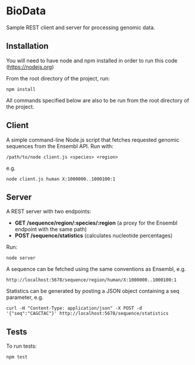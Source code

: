 # BioData
Sample REST client and server for processing genomic data.

## Installation
You will need to have node and npm installed in order to run this code (https://nodejs.org)

From the root directory of the project, run:
```
npm install
```

All commands specified below are also to be run from the root directory of the project.

## Client
A simple command-line Node.js script that fetches requested genomic sequences from the Ensembl API. Run with:
```
/path/to/node client.js <species> <region>
```

e.g.
```
node client.js human X:1000000..1000100:1
```

## Server
A REST server with two endpoints:
- **GET /sequence/region/:species/:region** (a proxy for the Ensembl endpoint with the same path)
- **POST /sequence/statistics** (calculates nucleotide percentages)

Run:
```
node server
```

A sequence can be fetched using the same conventions as Ensembl, e.g.
```
http://localhost:5678/sequence/region/human/X:1000000..1000100:1
```

Statistics can be generated by posting a JSON object containing a seq parameter, e.g.
```
curl -H "Content-Type: application/json" -X POST -d '{"seq":"CAGCTAC"}' http://localhost:5678/sequence/statistics
```

## Tests
To run tests:
```
npm test
```
